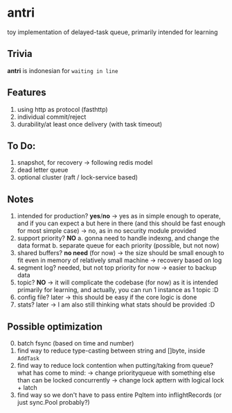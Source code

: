 # antri
toy implementation of delayed-task queue, primarily intended for learning

Trivia
------------------------------------------------------
**antri** is indonesian for `waiting in line`

Features
-------------------------------------------------------

1. using http as protocol (fasthttp)
2. individual commit/reject
3. durability/at least once delivery (with task timeout)

To Do:
------------------------------------------------------

1. snapshot, for recovery -> following redis model
2. dead letter queue
3. optional cluster (raft / lock-service based)

Notes
------------------------------------------------------

1. intended for production? **yes**/**no**
    -> yes as in simple enough to operate, and if you can expect a but here in there (and this should be fast enough for most simple case)
    -> no, as in no security module provided
2. support priority? **NO**
    a. gonna need to handle indexng, and change the data format
    b. separate queue for each priority (possible, but not now)
3. shared buffers? **no need** (for now)
    -> the size should be small enough to fit even in memory of relatively small machine
    -> recovery based on log
4. segment log? needed, but not top priority for now
    -> easier to backup data
5. topic? **NO**
    -> it will complicate the codebase (for now) as it is intended primarily for learning, and actually, you can run 1 instance as 1 topic :D
6. config file? later
    -> this should be easy if the core logic is done
7. stats? later
    -> I am also still thinking what stats should be provided :D

Possible optimization
------------------------------------------------------------------------

0. batch fsync (based on time and number)
1. find way to reduce type-casting between string and []byte, inside `AddTask`
2. find way to reduce lock contention when putting/taking from queue? what has come to mind:
    -> change priorityqueue with something else than can be locked concurrently
    -> change lock apttern with logical lock + latch
3. find way so we don't have to pass entire PqItem into inflightRecords (or just sync.Pool probably?)
